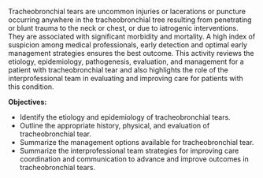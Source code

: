 Tracheobronchial tears are uncommon injuries or lacerations or puncture occurring anywhere in the tracheobronchial tree resulting from penetrating or blunt trauma to the neck or chest, or due to iatrogenic interventions. They are associated with significant morbidity and mortality. A high index of suspicion among medical professionals, early detection and optimal early management strategies ensures the best outcome. This activity reviews the etiology, epidemiology, pathogenesis, evaluation, and management for a patient with tracheobronchial tear and also highlights the role of the interprofessional team in evaluating and improving care for patients with this condition.

**Objectives:**
- Identify the etiology and epidemiology of tracheobronchial tears.
- Outline the appropriate history, physical, and evaluation of tracheobronchial tear.
- Summarize the management options available for tracheobronchial tear.
- Summarize the interprofessional team strategies for improving care coordination and communication to advance and improve outcomes in tracheobronchial tears.
